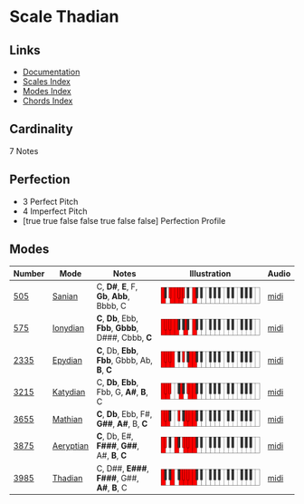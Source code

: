 # Scale Thadian

## Links

- [Documentation](README.md)
- [Scales Index](Scales.md)
- [Modes Index](Modes.md)
- [Chords Index](Chords.md)

## Cardinality

7 Notes

## Perfection

- 3 Perfect Pitch
- 4 Imperfect Pitch
- [true true false false true false false] Perfection Profile

## Modes

| Number | Mode | Notes | Illustration | Audio |
|--------|------|-------|--------------|-------|
| [505](https://ianring.com/musictheory/scales/505) | [Sanian](ModeSanian.md) | C, **D#**, **E**, F, **Gb**, **Abb**, Bbbb, C | ![CNaturalSanian](ModeCNaturalSanian.png) | [midi](https://github.com/edipermadi/music/blob/main/docs/ModeCNaturalSanian.mid?raw=true) | 
| [575](https://ianring.com/musictheory/scales/575) | [Ionydian](ModeIonydian.md) | **C**, **Db**, Ebb, **Fbb**, **Gbbb**, D###, Cbbb, **C** | ![CNaturalIonydian](ModeCNaturalIonydian.png) | [midi](https://github.com/edipermadi/music/blob/main/docs/ModeCNaturalIonydian.mid?raw=true) | 
| [2335](https://ianring.com/musictheory/scales/2335) | [Epydian](ModeEpydian.md) | **C**, Db, **Ebb**, **Fbb**, Gbbb, Ab, **B**, **C** | ![CNaturalEpydian](ModeCNaturalEpydian.png) | [midi](https://github.com/edipermadi/music/blob/main/docs/ModeCNaturalEpydian.mid?raw=true) | 
| [3215](https://ianring.com/musictheory/scales/3215) | [Katydian](ModeKatydian.md) | C, **Db**, **Ebb**, Fbb, G, **A#**, **B**, C | ![CNaturalKatydian](ModeCNaturalKatydian.png) | [midi](https://github.com/edipermadi/music/blob/main/docs/ModeCNaturalKatydian.mid?raw=true) | 
| [3655](https://ianring.com/musictheory/scales/3655) | [Mathian](ModeMathian.md) | **C**, **Db**, Ebb, F#, **G##**, **A#**, B, **C** | ![CNaturalMathian](ModeCNaturalMathian.png) | [midi](https://github.com/edipermadi/music/blob/main/docs/ModeCNaturalMathian.mid?raw=true) | 
| [3875](https://ianring.com/musictheory/scales/3875) | [Aeryptian](ModeAeryptian.md) | **C**, Db, E#, **F###**, **G##**, A#, **B**, **C** | ![CNaturalAeryptian](ModeCNaturalAeryptian.png) | [midi](https://github.com/edipermadi/music/blob/main/docs/ModeCNaturalAeryptian.mid?raw=true) | 
| [3985](https://ianring.com/musictheory/scales/3985) | [Thadian](ModeThadian.md) | C, D##, **E###**, **F###**, G##, **A#**, **B**, C | ![CNaturalThadian](ModeCNaturalThadian.png) | [midi](https://github.com/edipermadi/music/blob/main/docs/ModeCNaturalThadian.mid?raw=true) | 
